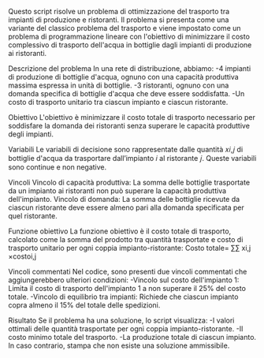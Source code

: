 Questo script risolve un problema di ottimizzazione del trasporto tra impianti di produzione e ristoranti. 
Il problema si presenta come una variante del classico problema del trasporto e viene impostato come un problema di programmazione lineare
con l'obiettivo di minimizzare il costo complessivo di trasporto dell'acqua in bottiglie dagli impianti di produzione ai ristoranti.

Descrizione del problema
In una rete di distribuzione, abbiamo:
-4 impianti di produzione di bottiglie d'acqua, ognuno con una capacità produttiva massima espressa in unità di bottiglie.
-3 ristoranti, ognuno con una domanda specifica di bottiglie d'acqua che deve essere soddisfatta.
-Un costo di trasporto unitario tra ciascun impianto e ciascun ristorante.

Obiettivo
L'obiettivo è minimizzare il costo totale di trasporto necessario per soddisfare la domanda dei ristoranti senza superare le capacità produttive degli impianti.

Variabili
Le variabili di decisione sono rappresentate dalle quantità 𝑥𝑖,𝑗 di bottiglie d'acqua da trasportare dall’impianto 𝑖 al ristorante 𝑗. Queste variabili sono continue e non negative.

Vincoli
Vincolo di capacità produttiva: La somma delle bottiglie trasportate da un impianto ai ristoranti non può superare la capacità produttiva dell'impianto.
Vincolo di domanda: La somma delle bottiglie ricevute da ciascun ristorante deve essere almeno pari alla domanda specificata per quel ristorante.

Funzione obiettivo
La funzione obiettivo è il costo totale di trasporto, calcolato come la somma del prodotto tra quantità trasportate e costo di trasporto unitario per ogni coppia impianto-ristorante:
Costo totale= ∑∑ xi,j ×costoi,j

​Vincoli commentati
Nel codice, sono presenti due vincoli commentati che aggiungerebbero ulteriori condizioni:
-Vincolo sul costo dell'impianto 1: Limita il costo di trasporto dell'impianto 1 a non superare il 25% del costo totale.
-Vincolo di equilibrio tra impianti: Richiede che ciascun impianto copra almeno il 15% del totale delle spedizioni.

Risultato
Se il problema ha una soluzione, lo script visualizza:
-I valori ottimali delle quantità trasportate per ogni coppia impianto-ristorante.
-Il costo minimo totale del trasporto.
-La produzione totale di ciascun impianto.
In caso contrario, stampa che non esiste una soluzione ammissibile.
